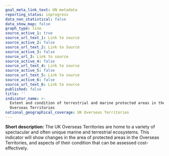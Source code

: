 ```yaml
---
goal_meta_link_text: UN metadata
reporting_status: inprogress
data_non_statistical: false
data_show_map: false
graph_type: line
source_active_1: true
source_url_text_1: Link to source
source_active_2: false
source_url_text_2: Link to Source
source_active_3: false
source_url_3: Link to source
source_active_4: false
source_url_text_4: Link to source
source_active_5: false
source_url_text_5: Link to source
source_active_6: false
source_url_text_6: Link to source
published: false
title: ''
indicator_name: >-
  Extent and condition of terrestrial and marine protected areas in the UK
  Overseas Territories
national_geographical_coverage: UK Overseas Territories
---
```

**Short description:** The UK Overseas Territories are home to a variety of spectacular and often unique marine and terrestrial ecosystems. This indicator will show changes in the area of protected areas in the Overseas Territories, and aspects of their condition that can be assessed cost-effectively.